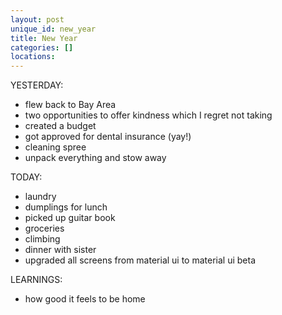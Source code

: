 ```yaml
---
layout: post
unique_id: new_year
title: New Year
categories: []
locations: 
---
```


YESTERDAY:
* flew back to Bay Area
* two opportunities to offer kindness which I regret not taking
* created a budget
* got approved for dental insurance (yay!)
* cleaning spree
* unpack everything and stow away

TODAY:
* laundry
* dumplings for lunch
* picked up guitar book
* groceries
* climbing
* dinner with sister
* upgraded all screens from material ui to material ui beta

LEARNINGS:
* how good it feels to be home
